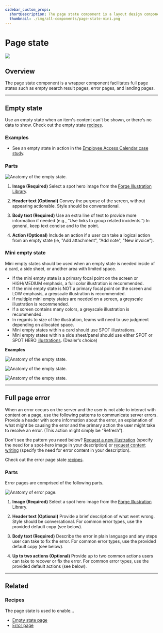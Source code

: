```yaml
---
sidebar_custom_props:
  shortDescription: The page state component is a layout design component that facilitates full page states.
  thumbnail: ./img/all-components/page-state-mini.png
---
```


# Page state

<ComponentVisual storybookUrl="https://forge.tylerdev.io/main/?path=/story/components-page-state--default">

![](./images/page-state.png)

</ComponentVisual>

## Overview

The page state component is a wrapper component facilitates full page states such as empty search result pages, error pages, and landing pages.

---

## Empty state 

Use an empty state when an item's content can't be shown, or there's no data to show. Check out the empty state [recipes](/recipes/empty-state/no-search-result).

### Examples

- See an empty state in action in the [Employee Access Calendar case study](/get-started/other/case-studies/ess-calendar).

### Parts

<ImageBlock padded={false}>

![ Anatomy of the empty state.](./images/empty-state-parts.png)

</ImageBlock>

1. **Image (Required)** Select a spot hero image from the [Forge Illustration Library](/assets/illustration-library#SpotHero).

2. **Header text (Optional)** Convey the purpose of the screen, without appearing actionable. Style should be conversational. 

3. **Body text (Required)** Use an extra line of text to provide more information if needed (e.g., “Use links to group related incidents.”) In general, keep text concise and to the point.

4. **Action (Optional)** Include an action if a user can take a logical action from an empty state (ie, "Add attachment", "Add note", "New invoice").

### Mini empty state 

Mini empty states should be used when an empty state is needed inside of a card, a side sheet, or another area with limited space.

- If the mini empty state is a primary focal point on the screen or HIGH/MEDIUM emphasis, a full color illustration is recommended.
- If the mini empty state is NOT a primary focal point on the screen and LOW emphasis, a greyscale illustration is recommended.
- If multiple mini empty states are needed on a screen, a greyscale illustration is recommended.
- If a screen contains many colors, a greyscale illustration is recommended.
- In regards to size of the illustration, teams will need to use judgment depending on allocated space.
- Mini empty states within a card should use SPOT illustrations.
- Mini empty states within a side sheet/panel should use either SPOT or SPOT HERO [illustrations](/get-started/styles/illustrations). (Dealer's choice)

**Examples**

<ImageBlock padded={false}>

![ Anatomy of the empty state.](./images/empty-state.png)

</ImageBlock>

<ImageBlock padded={false}>

![ Anatomy of the empty state.](./images/empty-state1.png)

</ImageBlock>

<ImageBlock padded={false}>

![ Anatomy of the empty state.](./images/empty-state2.png)

</ImageBlock>

---

## Full page error

When an error occurs on the server and the user is not able to interact with content on a page, use the following patterns to communicate server errors. Provide a header with some information about the error, an explanation of what might be causing the error and the primary action the user might take to resolve an error. (This action might simply be “Refresh”).

Don't see the pattern you need below? [Request a new illustration](https://tylerjira.tylertech.com/servicedesk/customer/portal/21/create/601) (specify the need for a spot-hero image in your description) or [request content writing](https://tylerjira.tylertech.com/servicedesk/customer/portal/21/create/602) (specify the need for error content in your description).

Check out the error page state [recipes](/recipes/error-pages/generic-400).

### Parts

Error pages are comprised of the following parts. 

<ImageBlock padded={false}>

![ Anatomy of error page.](./images/error-page.png)

</ImageBlock>

1. **Image (Required)** Select a spot hero image from the [Forge Illustration Library](/assets/illustration-library#SpotHero).

2. **Header text (Optional)** Provide a brief description of what went wrong. Style should be conversational. For common error types, use the provided default copy (see below). 

3. **Body text (Required)** Describe the error in plain language and any steps user can take to fix the error. For common error types, use the provided default copy (see below). 

4. **Up to two actions (Optional)** Provide up to two common actions users can take to recover or fix the error. For common error types, use the provided default actions (see below). 

---

## Related 

### Recipes 

The page state is used to enable...

- [Empty state page](/recipes/empty-state/no-search-result)
- [Error page](/recipes/error-pages/generic-400)
